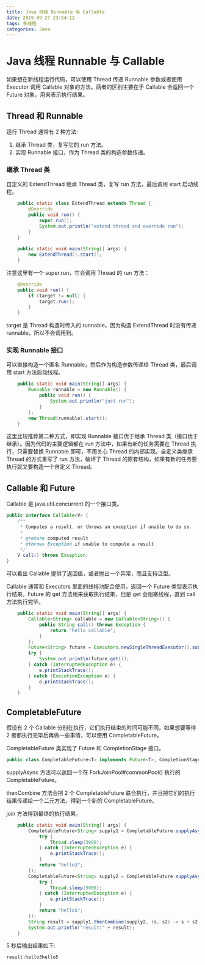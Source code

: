 ```yaml
---
title: Java 线程 Runnable 与 Callable
date: 2019-09-27 23:54:12
tags: 多线程
categories: Java
---
```


# Java 线程 Runnable 与 Callable

如果想在新线程运行代码，可以使用 Thread 传递 Runnable 参数或者使用 Executor 调用 Callable 对象的方法。两者的区别主要在于 Callable 会返回一个 Future 对象，用来表示执行结果。

## Thread 和 Runnable

运行 Thread 通常有 2 种方法:

1. 继承 Thread 类，复写它的 run 方法。
2. 实现 Runnable 接口，作为 Thread 类的构造参数传递。

### 继承 Thread 类

自定义的 ExtendThread 继承 Thread 类，复写 run 方法，最后调用 start 启动线程。

```java
    public static class ExtendThread extends Thread {
        @Override
        public void run() {
            super.run();
            System.out.println("extend thread and override run");
        }
    }
    
    public static void main(String[] args) {
        new ExtendThread().start();
    }
```

注意这里有一个 super.run，它会调用 Thread 的 run 方法：

```java
    @Override
    public void run() {
        if (target != null) {
            target.run();
        }
    }
```

target 是 Thread 构造时传入的 runnable，因为构造 ExtendThread 时没有传递 runnable，所以不会调用到。

### 实现 Runnable 接口

可以直接构造一个匿名 Runnable，然后作为构造参数传递给 Thread 类，最后调用 start 方法启动线程。

```java
    public static void main(String[] args) {
        Runnable runnable = new Runnable() {
            public void run() {
                System.out.println("just run");
            }
        };
        new Thread(runnable).start();
    }
```

这里比较推荐第二种方式，即实现 Runnable 接口优于继承 Thread 类（接口优于继承）。因为代码的主要逻辑都在 run 方法中，如果有新的任务需要在 Thread 执行，只需要替换 Runnable 即可，不用关心 Thread 的内部实现。自定义类继承 Thread 的方式重写了 run 方法，破坏了 Thread 的原有结构，如果有新的任务要执行就又要构造一个自定义 Thread。

## Callable 和 Future

Callable 是 java.util.concurrent 的一个接口类。

```java
public interface Callable<V> {
    /**
     * Computes a result, or throws an exception if unable to do so.
     *
     * @return computed result
     * @throws Exception if unable to compute a result
     */
    V call() throws Exception;
}
```

可以看出 Callable 提供了返回值，或者抛出一个异常，而且支持泛型。

Callable 通常和 Executors 里面的线程池配合使用，返回一个 Future 类型表示执行结果。Future 的 get 方法用来获取执行结果，但是 get 会阻塞线程，直到 call 方法执行完毕。

```java
    public static void main(String[] args) {
        Callable<String> callable = new Callable<String>() {
            public String call() throws Exception {
                return "hello callable";
            }
        };
        Future<String> future = Executors.newSingleThreadExecutor().submit(callable);
        try {
            System.out.println(future.get());
        } catch (InterruptedException e) {
            e.printStackTrace();
        } catch (ExecutionException e) {
            e.printStackTrace();
        }
    }
```

## CompletableFuture

假设有 2 个 Callable 分别在执行，它们执行结束的时间可能不同，如果想要等待 2 者都执行完毕后再做一些事情，可以使用 CompletableFuture。

CompletableFuture 类实现了 Future 和 CompletionStage 接口。

```java
public class CompletableFuture<T> implements Future<T>, CompletionStage<T>
```

supplyAsync 方法可以返回一个在 ForkJoinPool#commonPool() 执行的 CompletableFuture。

thenCombine 方法会把 2 个 CompletableFuture 联合执行，并且把它们的执行结果传递给一个二元方法，得到一个新的 CompletableFuture。

join 方法得到最终的执行结果。

```java
    public static void main(String[] args) {
        CompletableFuture<String> supply1 = CompletableFuture.supplyAsync(() -> {
            try {
                Thread.sleep(3000);
            } catch (InterruptedException e) {
                e.printStackTrace();
            }
            return "hello3";
        });
        CompletableFuture<String> supply2 = CompletableFuture.supplyAsync(() -> {
            try {
                Thread.sleep(5000);
            } catch (InterruptedException e) {
                e.printStackTrace();
            }
            return "hello5";
        });
        String result = supply1.thenCombine(supply2, (s, s2) -> s + s2).join();
        System.out.println("result:" + result);
    }
 ```

 5 秒后输出结果如下:

 ```
result:hello3hello5
 ```